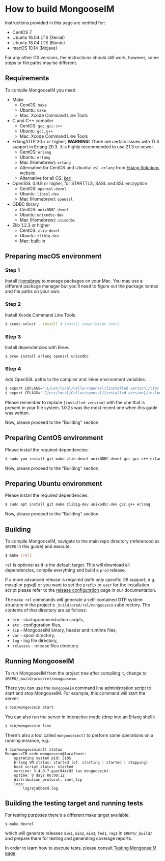 # How to build MongooseIM

Instructions provided in this page are verified for:

* CentOS 7
* Ubuntu 16.04 LTS (Xenial)
* Ubuntu 18.04 LTS (Bionic)
* macOS 10.14 (Mojave)

For any other OS versions, the instructions should still work, however, some steps or file paths may be different.

## Requirements

To compile MongooseIM you need:

*   Make
    * CentOS: `make`
    * Ubuntu: `make`
    * Mac: Xcode Command Line Tools
*   C and C++ compiler
    * CentOS: `gcc`, `gcc-c++`
    * Ubuntu: `gcc`, `g++`
    * Mac: Xcode Command Line Tools
*   Erlang/OTP 20.x or higher; **WARNING:** There are certain issues with TLS support in Erlang 20.3. It is highly recommended to use 21.3 or newer.
    * CentOS: `erlang` 
    * Ubuntu: `erlang`
    * Mac (Homebrew): `erlang`
    * Alternative for CentOS and Ubuntu: `esl-erlang` from [Erlang Solutions website](https://www.erlang-solutions.com/resources/download.html)
    * Alternative for all OS: [kerl](https://github.com/kerl/kerl)
*   OpenSSL 0.9.8 or higher, for STARTTLS, SASL and SSL encryption
    * CentOS: `openssl-devel`
    * Ubuntu: `libssl-dev`
    * Mac (Homebrew): `openssl`
*   ODBC library
    * CentOS: `unixODBC-devel`
    * Ubuntu: `unixodbc-dev`
    * Mac (Homebrew): `unixodbc`
*   Zlib 1.2.3 or higher
    * CentOS: `zlib-devel`
    * Ubuntu: `zlib1g-dev`
    * Mac: built-in

## Preparing macOS environment

### Step 1

Install [Homebrew](http://brew.sh) to manage packages on your Mac.
You may use a different package manager but you'll need to figure out the package names and file paths on your own.

### Step 2

Install Xcode Command Line Tools.

```bash
$ xcode-select --install # install compilation tools
```

### Step 3

Install dependencies with Brew.

```
$ brew install erlang openssl unixodbc
```

### Step 4

Add OpenSSL paths to the compiler and linker environment variables:

```bash
$ export LDFLAGS="-L/usr/local/Cellar/openssl/[installed version]/lib/ -undefined dynamic_lookup $LDFLAGS"
$ export CFLAGS="-I/usr/local/Cellar/openssl/[installed version]/include/ $CFLAGS"
```

Please remember to replace `[installed version]` with the one that is present in your file system.
1.0.2s was the most recent one when this guide was written.

Now, please proceed to the "Building" section.

## Preparing CentOS environment

Please install the required dependencies:

```bash
$ sudo yum install git make zlib-devel unixODBC-devel gcc gcc-c++ erlang
```

Now, please proceed to the "Building" section.

## Preparing Ubuntu environment

Please install the required dependencies:

```bash
$ sudo apt install git make zlib1g-dev unixodbc-dev gcc g++ erlang
```

Now, please proceed to the "Building" section.

## Building

To compile MongooseIM, navigate to the main repo directory (referenced as `$REPO` in this guide) and execute:

```bash
$ make [rel]
```

`rel` is optional as it is the default target.
This will download all dependencies, compile everything and build a `prod` release.

If a more advanced release is required (with only specific DB support, e.g. mysql or pgsql) or you want to set the `prefix` or `user` for the installation script please refer to the [release configuration](release_config.md) page in our documentation.

The `make rel` commands will generate a self-contained OTP system structure in the project's `_build/prod/rel/mongooseim` subdirectory.
The contents of that directory are as follows:

*   `bin` - startup/administration scripts,
*   `etc` - configuration files,
*   `lib` - MongooseIM binary, header and runtime files,
*   `var` - spool directory,
*   `log` - log file directory,
*   `releases` - release files directory.

## Running MongooseIM

To run MongooseIM from the project tree after compiling it, change to `$REPO/_build/prod/rel/mongooseim`.

There you can use the `mongooseim` command line administration script to start and stop MongooseIM.
For example, this command will start the server:

```bash
$ bin/mongooseim start
```

You can also run the server in interactive mode (drop into an Erlang shell):

```bash
$ bin/mongooseim live
```

There's also a tool called `mongooseimctl` to perform some operations on a running instance, e.g.:

```
$ bin/mongooseimctl status
MongooseIM node mongooseim@localhost:
    operating system pid: 3105
    Erlang VM status: started (of: starting | started | stopping)
    boot script status: started
    version: 3.4.0-7-gaec944c92 (as mongooseim)
    uptime: 0 days 00:00:12
    distribution protocol: inet_tcp
    logs:
        log/ejabberd.log
```


## Building the testing target and running tests

For testing purposes there's a different make target available:

```
$ make devrel
```

which will generate releases `mim1`, `mim2`, `mim3`, `fed1`, `reg1` in `$REPO/_build/` and prepare them for testing and generating coverage reports.

In order to learn how to execute tests, please consult [Testing MongooseIM page](../developers-guide/Testing-MongooseIM.md)


